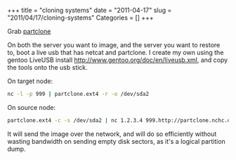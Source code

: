 +++
title = "cloning systems"
date = "2011-04-17"
slug = "2011/04/17/cloning-systems"
Categories = []
+++

Grab [partclone](http://partclone.org/) 

On both the server you want to image, and the server you want to restore to, boot a live usb that has netcat and partclone. I create 
my own using the gentoo LiveUSB install http://www.gentoo.org/doc/en/liveusb.xml, and copy the tools onto the usb stick.

On target node:

```bash
nc -l -p 999 | partclone.ext4 -r -o /dev/sda2
```

On source node:

```bash
partclone.ext4 -c -s /dev/sda2 | nc 1.2.3.4 999.http://partclone.nchc.org.tw/trac/wiki/Download
```

It will send the image over the network, and will do so efficiently without wasting bandwidth on sending empty disk sectors, as it's a logical partition dump.
